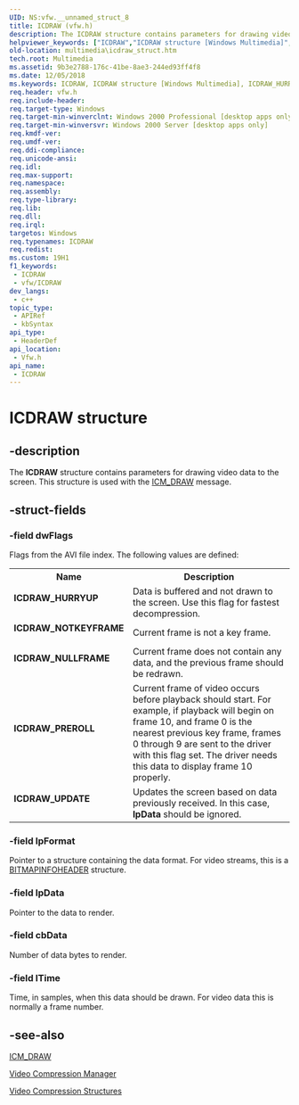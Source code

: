 ```yaml
---
UID: NS:vfw.__unnamed_struct_8
title: ICDRAW (vfw.h)
description: The ICDRAW structure contains parameters for drawing video data to the screen. This structure is used with the ICM_DRAW message.
helpviewer_keywords: ["ICDRAW","ICDRAW structure [Windows Multimedia]","ICDRAW_HURRYUP","ICDRAW_NOTKEYFRAME","ICDRAW_NULLFRAME","ICDRAW_PREROLL","ICDRAW_UPDATE","multimedia.icdraw_COLLISION9","multimedia.icdraw_struct","vfw/ICDRAW"]
old-location: multimedia\icdraw_struct.htm
tech.root: Multimedia
ms.assetid: 9b3e2788-176c-41be-8ae3-244ed93ff4f8
ms.date: 12/05/2018
ms.keywords: ICDRAW, ICDRAW structure [Windows Multimedia], ICDRAW_HURRYUP, ICDRAW_NOTKEYFRAME, ICDRAW_NULLFRAME, ICDRAW_PREROLL, ICDRAW_UPDATE, multimedia.icdraw_COLLISION9, multimedia.icdraw_struct, vfw/ICDRAW
req.header: vfw.h
req.include-header: 
req.target-type: Windows
req.target-min-winverclnt: Windows 2000 Professional [desktop apps only]
req.target-min-winversvr: Windows 2000 Server [desktop apps only]
req.kmdf-ver: 
req.umdf-ver: 
req.ddi-compliance: 
req.unicode-ansi: 
req.idl: 
req.max-support: 
req.namespace: 
req.assembly: 
req.type-library: 
req.lib: 
req.dll: 
req.irql: 
targetos: Windows
req.typenames: ICDRAW
req.redist: 
ms.custom: 19H1
f1_keywords:
 - ICDRAW
 - vfw/ICDRAW
dev_langs:
 - c++
topic_type:
 - APIRef
 - kbSyntax
api_type:
 - HeaderDef
api_location:
 - Vfw.h
api_name:
 - ICDRAW
---
```


# ICDRAW structure


## -description

The <b>ICDRAW</b> structure contains parameters for drawing video data to the screen. This structure is used with the <a href="https://docs.microsoft.com/windows/desktop/Multimedia/icm-draw">ICM_DRAW</a> message.

## -struct-fields

### -field dwFlags

Flags from the AVI file index. The following values are defined:
          

<table>
<tr>
<th>Name</th>
<th>Description</th>
</tr>
<tr>
<td width="40%"><a id="ICDRAW_HURRYUP"></a><a id="icdraw_hurryup"></a><dl>
<dt><b>ICDRAW_HURRYUP</b></dt>
</dl>
</td>
<td width="60%">
Data is buffered and not drawn to the screen. Use this flag for fastest decompression.
              

</td>
</tr>
<tr>
<td width="40%"><a id="ICDRAW_NOTKEYFRAME"></a><a id="icdraw_notkeyframe"></a><dl>
<dt><b>ICDRAW_NOTKEYFRAME</b></dt>
</dl>
</td>
<td width="60%">
Current frame is not a key frame.
              

</td>
</tr>
<tr>
<td width="40%"><a id="ICDRAW_NULLFRAME"></a><a id="icdraw_nullframe"></a><dl>
<dt><b>ICDRAW_NULLFRAME</b></dt>
</dl>
</td>
<td width="60%">
Current frame does not contain any data, and the previous frame should be redrawn.
              

</td>
</tr>
<tr>
<td width="40%"><a id="ICDRAW_PREROLL"></a><a id="icdraw_preroll"></a><dl>
<dt><b>ICDRAW_PREROLL</b></dt>
</dl>
</td>
<td width="60%">
Current frame of video occurs before playback should start. For example, if playback will begin on frame 10, and frame 0 is the nearest previous key frame, frames 0 through 9 are sent to the driver with this flag set. The driver needs this data to display frame 10 properly.
              

</td>
</tr>
<tr>
<td width="40%"><a id="ICDRAW_UPDATE"></a><a id="icdraw_update"></a><dl>
<dt><b>ICDRAW_UPDATE</b></dt>
</dl>
</td>
<td width="60%">
Updates the screen based on data previously received. In this case, <b>lpData</b> should be ignored.
              

</td>
</tr>
</table>

### -field lpFormat

Pointer to a structure containing the data format. For video streams, this is a <a href="https://docs.microsoft.com/windows/desktop/api/wingdi/ns-wingdi-bitmapinfoheader">BITMAPINFOHEADER</a> structure.

### -field lpData

Pointer to the data to render.

### -field cbData

Number of data bytes to render.

### -field lTime

Time, in samples, when this data should be drawn. For video data this is normally a frame number.

## -see-also

<a href="https://docs.microsoft.com/windows/desktop/Multimedia/icm-draw">ICM_DRAW</a>



<a href="https://docs.microsoft.com/windows/desktop/Multimedia/video-compression-manager">Video Compression Manager</a>



<a href="https://docs.microsoft.com/windows/desktop/Multimedia/video-compression-structures">Video Compression Structures</a>

